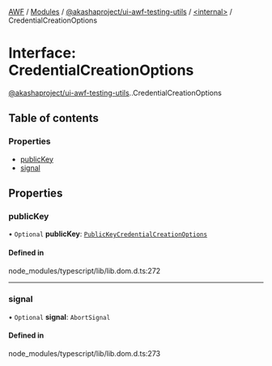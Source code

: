 [AWF](../README.md) / [Modules](../modules.md) / [@akashaproject/ui-awf-testing-utils](../modules/akashaproject_ui_awf_testing_utils.md) / [<internal\>](../modules/akashaproject_ui_awf_testing_utils._internal_.md) / CredentialCreationOptions

# Interface: CredentialCreationOptions

[@akashaproject/ui-awf-testing-utils](../modules/akashaproject_ui_awf_testing_utils.md).[<internal>](../modules/akashaproject_ui_awf_testing_utils._internal_.md).CredentialCreationOptions

## Table of contents

### Properties

- [publicKey](akashaproject_ui_awf_testing_utils._internal_.CredentialCreationOptions.md#publickey)
- [signal](akashaproject_ui_awf_testing_utils._internal_.CredentialCreationOptions.md#signal)

## Properties

### publicKey

• `Optional` **publicKey**: [`PublicKeyCredentialCreationOptions`](akashaproject_ui_awf_testing_utils._internal_.PublicKeyCredentialCreationOptions.md)

#### Defined in

node_modules/typescript/lib/lib.dom.d.ts:272

___

### signal

• `Optional` **signal**: `AbortSignal`

#### Defined in

node_modules/typescript/lib/lib.dom.d.ts:273
